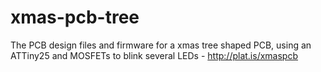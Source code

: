 # xmas-pcb-tree
The PCB design files and firmware for a xmas tree shaped PCB, using an ATTiny25 and MOSFETs to blink several LEDs - http://plat.is/xmaspcb
